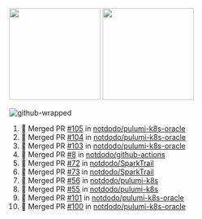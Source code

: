 <a href="https://github.com/notdodo"><img src="https://github-readme-stats.vercel.app/api?username=notdodo&count_private=true&theme=dark" height="180" /></a> <a href="https://github.com/notdodo"><img src="https://github-readme-stats.vercel.app/api/top-langs/?username=notdodo&langs_count=8&theme=dark&hide=tex,java,html,css&layout=compact" height="180" /></a>

![github-wrapped](https://github.com/notdodo/notdodo/assets/6991986/fb310ed4-7b6b-48dd-a447-4c85e6000edb)

<!--START_SECTION:activity-->
1. 🎉 Merged PR [#105](https://github.com/notdodo/pulumi-k8s-oracle/pull/105) in [notdodo/pulumi-k8s-oracle](https://github.com/notdodo/pulumi-k8s-oracle)
2. 🎉 Merged PR [#104](https://github.com/notdodo/pulumi-k8s-oracle/pull/104) in [notdodo/pulumi-k8s-oracle](https://github.com/notdodo/pulumi-k8s-oracle)
3. 🎉 Merged PR [#103](https://github.com/notdodo/pulumi-k8s-oracle/pull/103) in [notdodo/pulumi-k8s-oracle](https://github.com/notdodo/pulumi-k8s-oracle)
4. 🎉 Merged PR [#8](https://github.com/notdodo/github-actions/pull/8) in [notdodo/github-actions](https://github.com/notdodo/github-actions)
5. 🎉 Merged PR [#72](https://github.com/notdodo/SparkTrail/pull/72) in [notdodo/SparkTrail](https://github.com/notdodo/SparkTrail)
6. 🎉 Merged PR [#73](https://github.com/notdodo/SparkTrail/pull/73) in [notdodo/SparkTrail](https://github.com/notdodo/SparkTrail)
7. 🎉 Merged PR [#56](https://github.com/notdodo/pulumi-k8s/pull/56) in [notdodo/pulumi-k8s](https://github.com/notdodo/pulumi-k8s)
8. 🎉 Merged PR [#55](https://github.com/notdodo/pulumi-k8s/pull/55) in [notdodo/pulumi-k8s](https://github.com/notdodo/pulumi-k8s)
9. 🎉 Merged PR [#101](https://github.com/notdodo/pulumi-k8s-oracle/pull/101) in [notdodo/pulumi-k8s-oracle](https://github.com/notdodo/pulumi-k8s-oracle)
10. 🎉 Merged PR [#100](https://github.com/notdodo/pulumi-k8s-oracle/pull/100) in [notdodo/pulumi-k8s-oracle](https://github.com/notdodo/pulumi-k8s-oracle)
<!--END_SECTION:activity-->
